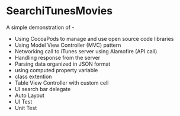 # SearchiTunesMovies
A simple demonstration of -
- Using CocoaPods to manage and use open source code libraries
- Using Model View Controller (MVC) pattern
- Networking call to iTunes server using Alamofire (API call)
- Handling response from the server
- Parsing data organized in JSON format
- using computed property variable
- class extention
- Table View Controller with custom cell
- UI search bar delegate
- Auto Layout
- UI Test
- Unit Test
